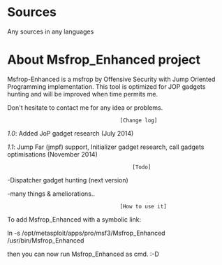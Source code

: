 Sources
=======

Any sources in any languages


About Msfrop_Enhanced project
=============================

Msfrop-Enhanced is a msfrop by Offensive Security with Jump Oriented Programming implementation.
This tool is optimized for JOP gadgets hunting and will be improved when time permits me.

Don't hesitate to contact me for any idea or problems.

										[Change log]


*1.0*: Added JoP gadget research  (July 2014)

*1.1*: Jump Far (jmpf) support, Initializer gadget research, call gadgets optimisations (November 2014)

			
											[Todo]	

-Dispatcher gadget hunting (next version)

-many things & ameliorations..


										[How to use it]


To add Msfrop_Enhanced with a symbolic link:

ln -s /opt/metasploit/apps/pro/msf3/Msfrop_Enhanced /usr/bin/Msfrop_Enhanced

then you can now run Msfrop_Enhanced as cmd. :-D



